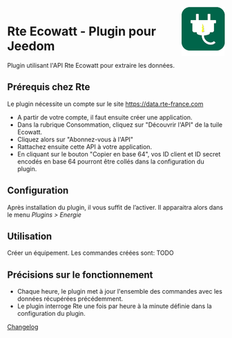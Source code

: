 <img align="right" src="../images/rteEcowatt_icon.png" width="100">

# Rte Ecowatt - Plugin pour Jeedom

Plugin utilisant l'API Rte Ecowatt pour extraire les données.

## Prérequis chez Rte

Le plugin nécessite un compte sur le site https://data.rte-france.com
- A partir de votre compte, il faut ensuite créer une application.
- Dans la rubrique Consommation, cliquez sur "Découvrir l'API" de la tuile Ecowatt.
- Cliquez alors sur "Abonnez-vous à l'API"
- Rattachez ensuite cette API à votre application.
- En cliquant sur le bouton "Copier en base 64", vos ID client et ID secret encodés en base 64 pourront être collés dans la configuration du plugin. 

## Configuration

Après installation du plugin, il vous suffit de l’activer.
Il apparaitra alors dans le menu *Plugins > Energie*

## Utilisation

Créer un équipement.
Les commandes créées sont: TODO

## Précisions sur le fonctionnement

- Chaque heure, le plugin met à jour l'ensemble des commandes avec les données récupérées précédemment.
- Le plugin interroge Rte une fois par heure à la minute définie dans la configuration du plugin.


[Changelog](changelog.md)


